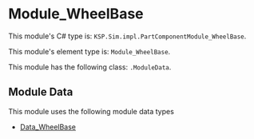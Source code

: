 # Module_WheelBase

This module's C# type is: `KSP.Sim.impl.PartComponentModule_WheelBase`.

This module's element type is: `Module_WheelBase`.

This module has the following class: `.ModuleData`.

## Module Data

This module uses the following module data types

- [Data_WheelBase](Data_WheelBase.md)